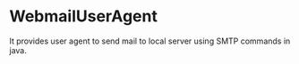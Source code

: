 WebmailUserAgent
================

It provides user agent to send mail to local server using SMTP commands in java.
